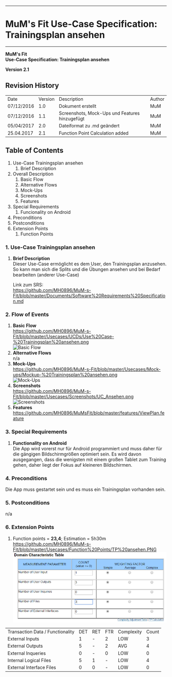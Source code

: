-------------
# MuM's Fit Use-Case Specification: Trainingsplan ansehen #
-------------
**MuM's Fit**  
**Use-Case Specification: Trainingsplan ansehen**

**Version 2.1**

## Revision History ##
<table>
<tr><td>Date</td><td>Version</td><td>Description</td><td>Author</td></tr>
<tr><td>07/12/2016</td><td>1.0</td><td>Dokument erstellt</td><td>MuM</td></tr>
<tr><td>07/12/2016</td><td>1.1</td><td>Screenshots, Mock-Ups und Features hinzugefügt</td><td>MuM</td></tr>
<tr><td>05/04/2017</td><td>2.0</td><td>Dateiformat zu .md geändert</td><td>MuM</td></tr>
<tr><td>25.04.2017</td><td>2.1</td><td>Function Point Calculation added</td><td>MuM</td></tr>
</table>

## Table of Contents ##
1. Use-Case Trainingsplan ansehen
	1. Brief Description
2. Overall Description
	1. Basic Flow
	2. Alternative Flows
	3. Mock-Ups
	4. Screenshots
	5. Features
3. Special Requirements
	1. Funcionality on Android
4. Preconditions
5. Postconditions
6. Extension Points
	1. Function Points

### 1. Use-Case Trainingsplan ansehen ###
1. **Brief Description**  
Dieser Use-Case ermöglicht es dem User, den Trainingsplan anzusehen. So kann man sich die Splits und die Übungen ansehen und bei Bedarf bearbeiten (anderer Use-Case)

	Link zum SRS:   
	<a href="https://github.com/MH0896/MuM-s-Fit/blob/master/Documents/Software%20Requirements%20Specification.md">https://github.com/MH0896/MuM-s-Fit/blob/master/Documents/Software%20Requirements%20Specification.md</a>

### 2. Flow of Events ###
1. **Basic Flow**  
<a href="https://github.com/MH0896/MuM-s-Fit/blob/master/Usecases/UCDs/Use%20Case-%20Trainingsplan%20ansehen.png">https://github.com/MH0896/MuM-s-Fit/blob/master/Usecases/UCDs/Use%20Case-%20Trainingsplan%20ansehen.png</a>  
![Basic Flow](https://github.com/MH0896/MuM-s-Fit/blob/master/Usecases/UCDs/Use%20Case-%20Trainingsplan%20ansehen.png "Basic Flow")
2. **Alternative Flows**  
n/a
3. **Mock-Ups**  
<a href="https://github.com/MH0896/MuM-s-Fit/blob/master/Usecases/Mock-ups/Mockup-%20Trainingsplan%20ansehen.png">https://github.com/MH0896/MuM-s-Fit/blob/master/Usecases/Mock-ups/Mockup-%20Trainingsplan%20ansehen.png</a>  
![Mock-Ups](https://github.com/MH0896/MuM-s-Fit/blob/master/Usecases/Mock-ups/Mockup-%20Trainingsplan%20ansehen.png "Mock-Ups")
4. **Screenshots**  
<a href="https://github.com/MH0896/MuM-s-Fit/blob/master/Usecases/Screenshots/UC_Ansehen.png">https://github.com/MH0896/MuM-s-Fit/blob/master/Usecases/Screenshots/UC_Ansehen.png</a>  
![Screenshots](https://github.com/MH0896/MuM-s-Fit/blob/master/Usecases/Screenshots/UC_Ansehen.png "Screenshots")
5. **Features**  
<a href="https://github.com/MH0896/MuMsFit/blob/master/features/ViewPlan.feature">https://github.com/MH0896/MuMsFit/blob/master/features/ViewPlan.feature</a>

### 3. Special Requirements ###
1. **Functionality on Android**  
Die App wird vorerst nur für Android programmiert und muss daher für die gängigen Bildschirmgrößen optimiert sein. Es wird davon ausgegangen, dass die wenigsten mit einem großen Tablet zum Training gehen, daher liegt der Fokus auf kleineren Bildschirmen.

### 4. Preconditions ###
Die App muss gestartet sein und es muss ein Trainingsplan vorhanden sein.

### 5. Postconditions ###
n/a

### 6. Extension Points ###
1. Function points = **23,4**; Estimation = 5h30m   
<a href="https://github.com/MH0896/MuM-s-Fit/blob/master/Usecases/Function%20Points/TP%20ansehen.PNG">https://github.com/MH0896/MuM-s-Fit/blob/master/Usecases/Function%20Points/TP%20ansehen.PNG</a>  
![FPs](https://github.com/MH0896/MuM-s-Fit/blob/master/Usecases/Function%20Points/TP%20ansehen.PNG "FPs")  
<table>
<tr><td>Transaction Data / Functionality</td><td>DET</td><td>RET</td><td>FTR</td><td>Complexity</td><td>Count</td></tr>
<tr><td>External Inputs</td><td>1</td><td>-</td><td>2</td><td>LOW</td><td>3</td></tr>
<tr><td>External Outputs</td><td>5</td><td>-</td><td>2</td><td>AVG</td><td>4</td></tr>
<tr><td>External Inqueries</td><td>0</td><td>-</td><td>0</td><td>LOW</td><td>0</td></tr>
<tr><td>Internal Logical Files</td><td>5</td><td>1</td><td>-</td><td>LOW</td><td>4</td></tr>
<tr><td>External Interface Files</td><td>0</td><td>0</td><td>-</td><td>LOW</td><td>0</td></tr>
</table>